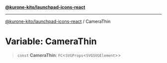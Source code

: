 [**@kurone-kito/launchpad-icons-react**](../README.md)

***

[@kurone-kito/launchpad-icons-react](../globals.md) / CameraThin

# Variable: CameraThin

> `const` **CameraThin**: `FC`\<`SVGProps`\<`SVGSVGElement`\>\>
